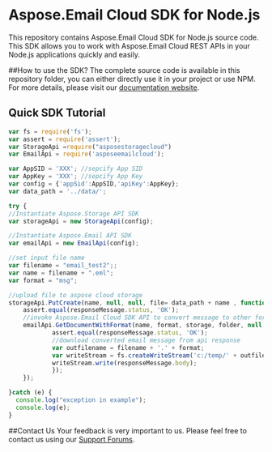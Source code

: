 # Aspose.Email Cloud SDK for Node.js

This repository contains Aspose.Email Cloud SDK for Node.js source code. This SDK allows you to work with Aspose.Email Cloud REST APIs in your Node.js applications quickly and easily. 

##How to use the SDK?
The complete source code is available in this repository folder, you can either directly use it in your project or use NPM. For more details, please visit our [documentation website](http://www.aspose.com/docs/display/emailcloud/Available+SDKs).

## Quick SDK Tutorial
```javascript
var fs = require('fs');
var assert = require('assert');
var StorageApi =require("asposestoragecloud")
var EmailApi = require('asposeemailcloud');

var AppSID = 'XXX'; //sepcify App SID
var AppKey = 'XXX'; //sepcify App Key
var config = {'appSid':AppSID,'apiKey':AppKey};
var data_path = '../data/';

try {
//Instantiate Aspose.Storage API SDK
var storageApi = new StorageApi(config);

//Instantiate Aspose.Email API SDK
var emailApi = new EmailApi(config);

//set input file name
var filename = "email_test2";;
var name = filename + ".eml";
var format = "msg";

//upload file to aspose cloud storage
storageApi.PutCreate(name, null, null, file= data_path + name , function(responseMessage) {
	assert.equal(responseMessage.status, 'OK');
	//invoke Aspose.Email Cloud SDK API to convert message to other formats
	emailApi.GetDocumentWithFormat(name, format, storage, folder, null, function(responseMessage) {
			assert.equal(responseMessage.status, 'OK');		
			//download converted email message from api response
			var outfilename = filename + '.' + format;
			var writeStream = fs.createWriteStream('c:/temp/' + outfilename);
			writeStream.write(responseMessage.body);
			});
	});

}catch (e) {
  console.log("exception in example");
  console.log(e);
}
```

##Contact Us
Your feedback is very important to us. Please feel free to contact us using our [Support Forums](https://www.aspose.com/community/forums/).
